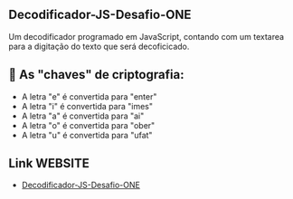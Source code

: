## Decodificador-JS-Desafio-ONE
Um decodificador programado em JavaScript, contando com um textarea para a digitação do texto que será
decoficicado.

## 🔑 As "chaves" de criptografia:
<ul>
<li>
  A letra "e" é convertida para "enter"
</li>
<li>
  A letra "i" é convertida para "imes"
</li>
<li>
  A letra "a" é convertida para "ai"
</li>
<li>
  A letra "o" é convertida para "ober"
</li>
<li>
  A letra "u" é convertida para "ufat"
</li> 
</ul>

## Link WEBSITE
- [Decodificador-JS-Desafio-ONE](https://lucassst.github.io/Decodificador-JS-Desafio-ONE/)
